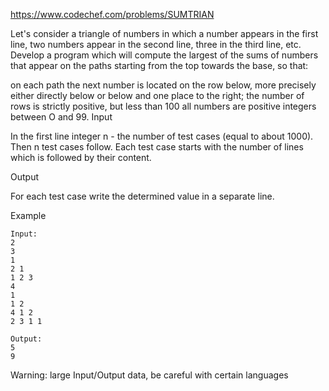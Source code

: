 https://www.codechef.com/problems/SUMTRIAN

Let's consider a triangle of numbers in which a number appears in the first line, two numbers appear in the second line, three in the third line, etc. Develop a program which will compute the largest of the sums of numbers that appear on the paths starting from the top towards the base, so that:

on each path the next number is located on the row below, more precisely either directly below or below and one place to the right;
the number of rows is strictly positive, but less than 100
all numbers are positive integers between O and 99.
Input

In the first line integer n - the number of test cases (equal to about 1000). Then n test cases follow. Each test case starts with the number of lines which is followed by their content.

Output

For each test case write the determined value in a separate line.

Example
```
Input:
2
3
1
2 1
1 2 3
4 
1 
1 2 
4 1 2
2 3 1 1 

Output:
5
9
```
Warning: large Input/Output data, be careful with certain languages
